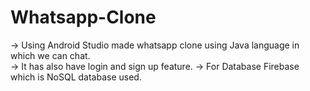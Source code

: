 # Whatsapp-Clone
-> Using Android Studio made whatsapp clone using Java language in which we can chat.   
-> It has also have login and sign up feature.
-> For Database Firebase which is NoSQL database used.
